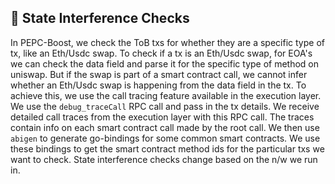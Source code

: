 ## 📝 State Interference Checks

In PEPC-Boost, we check the ToB txs for whether they are a specific type of tx, like an Eth/Usdc swap. To check if a tx is an Eth/Usdc swap, for EOA's we can check the data field and parse it for the specific type of method on uniswap. But if the swap is part of a smart contract call, we cannot infer whether an Eth/Usdc swap is happening from the data field in the tx.
To achieve this, we use the call tracing feature available in the execution layer. We use the `debug_traceCall` RPC call and pass in the tx details. We receive detailed call traces from the execution layer with this RPC call. The traces contain info on each smart contract call made by the root call. We then use `abigen` to generate go-bindings for some common smart contracts. We use these bindings to get the smart contract method ids for the particular txs we want to check.
State interference checks change based on the n/w we run in. 
